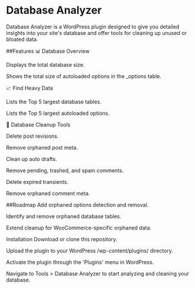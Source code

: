 # Database Analyzer
Database Analyzer is a WordPress plugin designed to give you detailed insights into your site's database and offer tools for cleaning up unused or bloated data.

##Features
📊 Database Overview

Displays the total database size.

Shows the total size of autoloaded options in the \_options table.

📈 Find Heavy Data

Lists the Top 5 largest database tables.

Lists the Top 5 largest autoloaded options.

🧹 Database Cleanup Tools

Delete post revisions.

Remove orphaned post meta.

Clean up auto drafts.

Remove pending, trashed, and spam comments.

Delete expired transients.

Remove orphaned comment meta.

##Roadmap
Add orphaned options detection and removal.

Identify and remove orphaned database tables.

Extend cleanup for WooCommerce-specific orphaned data.

Installation
Download or clone this repository.

Upload the plugin to your WordPress /wp-content/plugins/ directory.

Activate the plugin through the 'Plugins' menu in WordPress.

Navigate to Tools > Database Analyzer to start analyzing and cleaning your database.


